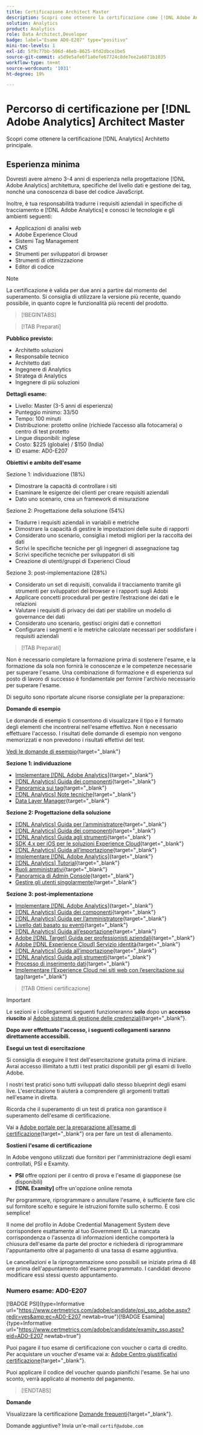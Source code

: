 ```yaml
---
title: Certificazione Architect Master
description: Scopri come ottenere la certificazione come [!DNL Adobe Analytics] Architetto principale.
solution: Analytics
product: Analytics
role: Data Architect,Developer
badge: label="Esame AD0-E207" type="positivo"
mini-toc-levels: 1
exl-id: 5f9c77bb-506d-46eb-8625-8fd2dbce1be5
source-git-commit: a5d9e5afe6f1a0efe67724c8de7ee2a6871b1035
workflow-type: tm+mt
source-wordcount: '1031'
ht-degree: 19%

---
```


# Percorso di certificazione per [!DNL Adobe Analytics] Architect Master

Scopri come ottenere la certificazione [!DNL Analytics] Architetto principale.

## Esperienza minima

Dovresti avere almeno 3-4 anni di esperienza nella progettazione [!DNL Adobe Analytics] architettura, specifiche del livello dati e gestione dei tag, nonché una conoscenza di base del codice JavaScript.

Inoltre, è tua responsabilità tradurre i requisiti aziendali in specifiche di tracciamento e [!DNL Adobe Analytics] e conosci le tecnologie e gli ambienti seguenti:

* Applicazioni di analisi web
* Adobe Experience Cloud
* Sistemi Tag Management
* CMS
* Strumenti per sviluppatori di browser
* Strumenti di ottimizzazione
* Editor di codice

>[!NOTE]
>
>La certificazione è valida per due anni a partire dal momento del superamento. Si consiglia di utilizzare la versione più recente, quando possibile, in quanto copre le funzionalità più recenti del prodotto.

>[!BEGINTABS]

>[!TAB Preparati]

**Pubblico previsto:**

* Architetto soluzioni
* Responsabile tecnico
* Architetto dati
* Ingegnere di Analytics
* Stratega di Analytics
* Ingegnere di più soluzioni

**Dettagli esame:**

* Livello: Master (3-5 anni di esperienza)
* Punteggio minimo: 33/50
* Tempo: 100 minuti
* Distribuzione: protetto online (richiede l’accesso alla fotocamera) o centro di test protetto
* Lingue disponibili: inglese
* Costo: $225 (globale) / $150 (India)
* ID esame: AD0-E207

**Obiettivi e ambito dell&#39;esame**

Sezione 1: individuazione (18%)

* Dimostrare la capacità di controllare i siti
* Esaminare le esigenze dei clienti per creare requisiti aziendali
* Dato uno scenario, crea un framework di misurazione

Sezione 2: Progettazione della soluzione (54%)

* Tradurre i requisiti aziendali in variabili e metriche
* Dimostrare la capacità di gestire le impostazioni delle suite di rapporti
* Considerato uno scenario, consiglia i metodi migliori per la raccolta dei dati
* Scrivi le specifiche tecniche per gli ingegneri di assegnazione tag
* Scrivi specifiche tecniche per sviluppatori di siti
* Creazione di utenti/gruppi di Experienci Cloud

Sezione 3: post-implementazione (28%)

* Considerato un set di requisiti, convalida il tracciamento tramite gli strumenti per sviluppatori del browser e i rapporti sugli Adobi
* Applicare concetti procedurali per gestire l’estrazione dei dati e le relazioni
* Valutare i requisiti di privacy dei dati per stabilire un modello di governance dei dati
* Considerato uno scenario, gestisci origini dati e connettori
* Configurare i segmenti e le metriche calcolate necessari per soddisfare i requisiti aziendali

>[!TAB Preparati]

Non è necessario completare la formazione prima di sostenere l&#39;esame, e la formazione da sola non fornirà le conoscenze e le competenze necessarie per superare l&#39;esame. Una combinazione di formazione e di esperienza sul posto di lavoro di successo è fondamentale per fornire l&#39;archivio necessario per superare l&#39;esame.

Di seguito sono riportate alcune risorse consigliate per la preparazione:

**Domande di esempio**

Le domande di esempio ti consentono di visualizzare il tipo e il formato degli elementi che incontrerai nell&#39;esame effettivo. Non è necessario effettuare l&#39;accesso. I risultati delle domande di esempio non vengono memorizzati e non prevedono i risultati effettivi del test.

[Vedi le domande di esempio](https://scorpion.caveon.com/launchpad/ad0-e207-adobe-analytics-architect-master-copy-y9f8t1){target="_blank"}

**Sezione 1: individuazione**

* [Implementare  [!DNL Adobe Analytics]](https://experienceleague.adobe.com/docs/analytics/implementation/home.html?lang=it){target="_blank"}
* [[!DNL Analytics] Guida dei componenti](https://experienceleague.adobe.com/docs/analytics/components/home.html?lang=it){target="_blank"}
* [Panoramica sui tag](https://experienceleague.adobe.com/docs/experience-platform/tags/home.html?lang=it){target="_blank"}
* [[!DNL Analytics] Note tecniche](https://experienceleague.adobe.com/docs/analytics/technotes/home.html?lang=it){target="_blank"}
* [Data Layer Manager](https://exchange.adobe.com/apps/ec/101462/data-layer-manager){target="_blank"}

**Sezione 2: Progettazione della soluzione**

* [[!DNL Analytics] Guida per l’amministratore](https://experienceleague.adobe.com/docs/analytics/admin/home.html?lang=it){target="_blank"}
* [[!DNL Analytics] Guida dei componenti](https://experienceleague.adobe.com/docs/analytics/components/home.html?lang=it){target="_blank"}
* [[!DNL Analytics] Guida agli strumenti](https://experienceleague.adobe.com/docs/analytics/analyze/home.html?lang=it){target="_blank"}
* [SDK 4.x per iOS per le soluzioni Experience Cloud](https://experienceleague.adobe.com/docs/mobile-services/ios/overview.html?lang=it){target="_blank"}
* [[!DNL Analytics] Guida all’importazione](https://experienceleague.adobe.com/docs/analytics/import/home.html?lang=it){target="_blank"}
* [Implementare  [!DNL Adobe Analytics]](https://experienceleague.adobe.com/docs/analytics/implementation/home.html?lang=it){target="_blank"}
* [[!DNL Analytics] Tutorial](https://experienceleague.adobe.com/docs/analytics-learn/tutorials/overview.html?lang=it){target="_blank"}
* [Ruoli amministrativi](https://helpx.adobe.com/in/enterprise/using/admin-roles.html){target="_blank"}
* [Panoramica di Admin Console](https://helpx.adobe.com/in/enterprise/using/admin-console.html#Settings){target="_blank"}
* [Gestire gli utenti singolarmente](https://helpx.adobe.com/in/enterprise/using/manage-users-individually.html){target="_blank"}

**Sezione 3: post-implementazione**

* [Implementare  [!DNL Adobe Analytics]](https://experienceleague.adobe.com/docs/analytics/implementation/home.html?lang=it){target="_blank"}
* [[!DNL Analytics] Guida dei componenti](https://experienceleague.adobe.com/docs/analytics/components/home.html?lang=it){target="_blank"}
* [[!DNL Analytics] Guida per l’amministratore](https://experienceleague.adobe.com/docs/analytics/admin/home.html?lang=it){target="_blank"}
* [Livello dati basato su eventi](https://jimalytics.com/tag-management/the-event-driven-data-layer/){target="_blank"}
* [[!DNL Analytics] Guida all’esportazione](https://experienceleague.adobe.com/docs/analytics/export/home.html?lang=it){target="_blank"}
* [Adobe [!DNL Target] Guida per professionisti aziendali](https://experienceleague.adobe.com/docs/target/using/target-home.html?lang=it){target="_blank"}
* [Adobe [!DNL Experience Cloud] Servizio identità](https://experienceleague.adobe.com/docs/id-service/using/home.html?lang=it){target="_blank"}
* [[!DNL Analytics] Guida all’importazione](https://experienceleague.adobe.com/docs/analytics/import/home.html?lang=it){target="_blank"}
* [[!DNL Analytics] Guida agli strumenti](https://experienceleague.adobe.com/docs/analytics/analyze/home.html?lang=it){target="_blank"}
* [Processo di inserimento dati](https://github.com/AdobeDocs/analytics-1.4-apis/blob/master/docs/data-insertion-api/overview/c_data_insertion_process.md){target="_blank"}
* [Implementare l’Experience Cloud nei siti web con l’esercitazione sui tag](https://experienceleague.adobe.com/docs/platform-learn/implement-in-websites/overview.html?lang=it){target="_blank"}

>[!TAB Ottieni certificazione]

>[!IMPORTANT]
>
>Le sezioni e i collegamenti seguenti funzioneranno **solo**  dopo un **accesso riuscito** al [Adobe sistema di gestione delle credenziali](http://www.certmetrics.com/adobe){target="_blank"}.


**Dopo aver effettuato l&#39;accesso, i seguenti collegamenti saranno direttamente accessibili.**

**Esegui un test di esercitazione**

Si consiglia di eseguire il test dell&#39;esercitazione gratuita prima di iniziare. Avrai accesso illimitato a tutti i test pratici disponibili per gli esami di livello Adobe.

I nostri test pratici sono tutti sviluppati dallo stesso blueprint degli esami live. L&#39;esercitazione ti aiuterà a comprendere gli argomenti trattati nell&#39;esame in diretta.

Ricorda che il superamento di un test di pratica non garantisce il superamento dell&#39;esame di certificazione.

Vai a [Adobe portale per la preparazione all’esame di certificazione](https://www.certmetrics.com/adobe/candidate/gmetrix_sso.aspx){target="_blank"} ora per fare un test di allenamento.

**Sostieni l&#39;esame di certificazione**

In Adobe vengono utilizzati due fornitori per l&#39;amministrazione degli esami controllati, PSI e Examity.

* **PSI** offre opzioni per il centro di prova e l&#39;esame di giapponese (se disponibili)
* **[!DNL Examity]** offre un&#39;opzione online remota

Per programmare, riprogrammare o annullare l&#39;esame, è sufficiente fare clic sul fornitore scelto e seguire le istruzioni fornite sullo schermo. È così semplice!

Il nome del profilo in Adobe Credential Management System deve corrispondere esattamente al tuo Government ID. La mancata corrispondenza o l&#39;assenza di informazioni identiche comporterà la chiusura dell&#39;esame da parte del proctor e richiederà di riprogrammare l&#39;appuntamento oltre al pagamento di una tassa di esame aggiuntiva.

Le cancellazioni e la riprogrammazione sono possibili se iniziate prima di 48 ore prima dell&#39;appuntamento dell&#39;esame programmato. I candidati devono modificare essi stessi questo appuntamento.

### Numero esame: AD0-E207

[!BADGE PSI]{type=Informative url="https://www.certmetrics.com/adobe/candidate/psi_sso_adobe.aspx?redir=yes&amp;ec=AD0-E207 newtab=true"}[!BADGE Esamina]{type=Informative url="https://www.certmetrics.com/adobe/candidate/examity_sso.aspx?eid=AD0-E207 newtab=true"}

Puoi pagare il tuo esame di certificazione con voucher o carta di credito. Per acquistare un voucher d&#39;esame vai a: [Adobe Centro giustificativi certificazione](https://market.xvoucher.com/adobe/global){target="_blank"}.

Puoi applicare il codice del voucher quando pianifichi l&#39;esame. Se hai uno sconto, verrà applicato al momento del pagamento.

>[!ENDTABS]

**Domande**

Visualizzare la certificazione [Domande frequenti](https://experienceleague.adobe.com/docs/certification/certification/faq.html?lang=en){target="_blank"}.

Domande aggiuntive? Invia un&#39;e-mail `certif@adobe.com`
